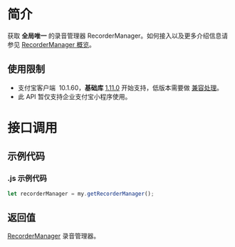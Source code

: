 # 简介

获取 **全局唯一** 的录音管理器 RecorderManager。如何接入以及更多介绍信息请参见 [RecorderManager 概览](https://opendocs.alipay.com/mini/api/recordermanager)。

## 使用限制

- 支付宝客户端  10.1.60，**基础库** [1.11.0](https://opendocs.alipay.com/mini/framework/lib) 开始支持，低版本需要做 [兼容处理](https://docs.alipay.com/mini/framework/compatibility)。
- 此 API 暂仅支持企业支付宝小程序使用。

# 接口调用

## 示例代码

### .js 示例代码

```javascript
let recorderManager = my.getRecorderManager();
```

## 返回值

[RecorderManager](https://opendocs.alipay.com/mini/api/recordermanager) 录音管理器。
